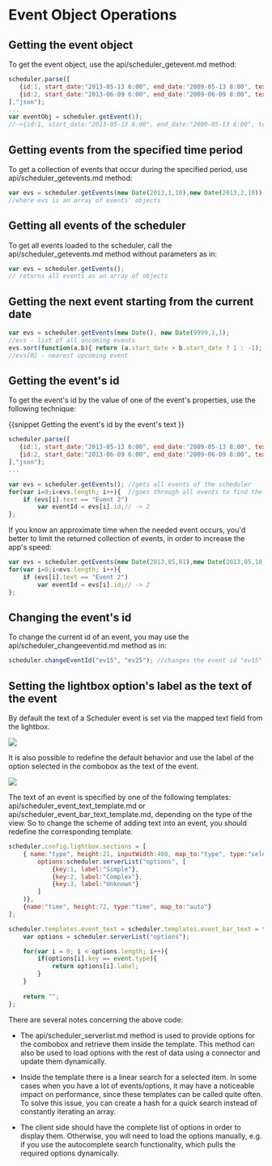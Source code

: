 Event Object Operations
==============================

Getting the event object
-----------------------------
To get the event object, use the api/scheduler_getevent.md method:

~~~js
scheduler.parse([
   {id:1, start_date:"2013-05-13 6:00", end_date:"2009-05-13 8:00", text:"Event 1"},
   {id:2, start_date:"2013-06-09 6:00", end_date:"2009-06-09 8:00", text:"Event 2"}
],"json");
... 
var eventObj = scheduler.getEvent(1);
//->{id:1, start_date:"2013-05-13 6:00", end_date:"2009-05-13 8:00", text:"Event 1"}
~~~

Getting events from the specified time period
------------------------------------------------
To get a collection of events that occur during the specified period, use api/scheduler_getevents.md method:

~~~js
var evs = scheduler.getEvents(new Date(2013,1,10),new Date(2013,2,10)); 
//where evs is an array of events' objects
~~~

Getting all events of the scheduler
-------------------------------------
To get all events loaded to the scheduler, call the api/scheduler_getevents.md method without parameters as in:

~~~js
var evs = scheduler.getEvents();
// returns all events as an array of objects
~~~

Getting the next event starting from the current date
--------------------------

~~~js
var evs = scheduler.getEvents(new Date(), new Date(9999,1,1);	
//evs - list of all oncoming events
evs.sort(function(a,b){ return (a.start_date > b.start_date ? 1 : -1); });
//evs[0] - nearest upcoming event
~~~

Getting the event's id
-----------------------------
To get the event's id by the value of one of the event's properties, use the following technique:

{{snippet
	Getting the event's id by the event's text
}}
~~~js
scheduler.parse([
   {id:1, start_date:"2013-05-13 6:00", end_date:"2009-05-13 8:00", text:"Event 1"},
   {id:2, start_date:"2013-06-09 6:00", end_date:"2009-06-09 8:00", text:"Event 2"}
],"json");
...

var evs = scheduler.getEvents(); //gets all events of the scheduler
for(var i=0;i<evs.length; i++){  //goes through all events to find the one needed
	if (evs[i].text == "Event 2") 
    	var eventId = evs[i].id;// -> 2
};
~~~

 If you know an approximate time when the needed event occurs, you'd better to limit the returned collection of events, in order to increase the app's speed:

~~~js
var evs = scheduler.getEvents(new Date(2013,05,01),new Date(2013,05,10)); 
for(var i=0;i<evs.length; i++){  
	if (evs[i].text == "Event 2") 
    	var eventId = evs[i].id;// -> 2
};
~~~


Changing the event's id
------------------------------------
To change the current id of an event, you may use the api/scheduler_changeeventid.md method as in:

~~~js
scheduler.changeEventId("ev15", "ev25"); //changes the event id "ev15" -> "ev25"
~~~


Setting the lightbox option's label as the text of the event
---------------------------

By default the text of a Scheduler event is set via the mapped text field from the lightbox. 

<img src="default_event_text.png">

It is also possible to redefine the default behavior and use the label of the option selected in the combobox as the text of the event.  

<img src="option_event_text.png">

The text of an event is specified by one of the following templates: api/scheduler_event_text_template.md or api/scheduler_event_bar_text_template.md, depending on the type of the view. So to change 
the scheme of adding text into an event, you should redefine the corresponding template.

~~~js
scheduler.config.lightbox.sections = [
	{ name:"type", height:21, inputWidth:400, map_to:"type", type:"select", 
    	options:scheduler.serverList("options", [
			{key:1, label:"Simple"},
			{key:2, label:"Complex"},
			{key:3, label:"Unknown"}
		]
    )},
	{name:"time", height:72, type:"time", map_to:"auto"}
];

scheduler.templates.event_text = scheduler.templates.event_bar_text = function(start, end, event){
	var options = scheduler.serverList("options");

	for(var i = 0; i < options.length; i++){
		if(options[i].key == event.type){
			return options[i].label;
		}
	}
	
	return "";
};
~~~

There are several notes concerning the above code:

- The api/scheduler_serverlist.md method is used to provide options for the combobox and retrieve them inside the template. This method can also be used to load options with the rest of data using a connector and update them dynamically.

- Inside the template there is a linear search for a selected item. In some cases when you have a lot of events/options, it may have a noticeable impact on performance, since these templates can be called quite often. To solve this issue, you can create a hash for a quick search instead of constantly iterating an array.

- The client side should have the complete list of options in order to display them. Otherwise, you will need to load the options manually, e.g. if you use the autocomplete search functionality, which pulls the required options dynamically.













